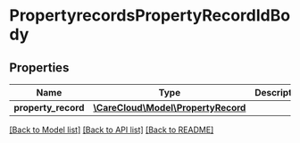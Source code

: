 # PropertyrecordsPropertyRecordIdBody

## Properties
Name | Type | Description | Notes
------------ | ------------- | ------------- | -------------
**property_record** | [**\CareCloud\Model\PropertyRecord**](PropertyRecord.md) |  | 

[[Back to Model list]](../../README.md#documentation-for-models) [[Back to API list]](../../README.md#documentation-for-api-endpoints) [[Back to README]](../../README.md)

